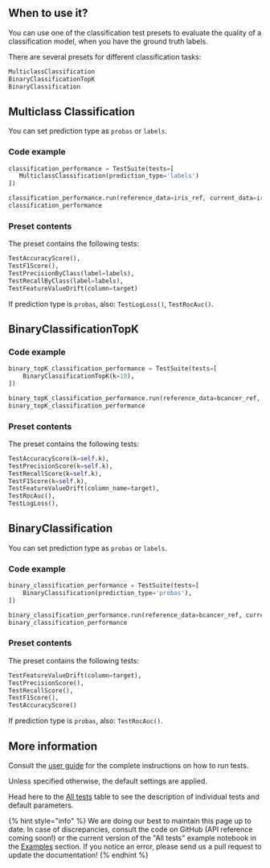 ## When to use it?

You can use one of the classification test presets to evaluate the quality of a classification model, when you have the ground truth labels.

There are several presets for different classification tasks: 

```python
MulticlassClassification
BinaryClassificationTopK
BinaryClassification
```

## Multiclass Classification

You can set prediction type as `probas` or `labels`.

### Code example

```python
classification_performance = TestSuite(tests=[
   MulticlassClassification(prediction_type='labels')
])

classification_performance.run(reference_data=iris_ref, current_data=iris_cur)
classification_performance
```

### Preset contents

The preset contains the following tests:

```python
TestAccuracyScore(),
TestF1Score(),
TestPrecisionByClass(label=labels), 
TestRecallByClass(label=labels),
TestFeatureValueDrift(column=target)
```

If prediction type is `probas`, also: `TestLogLoss()`, `TestRocAuc()`.

## BinaryClassificationTopK

### Code example

```python
binary_topK_classification_performance = TestSuite(tests=[
    BinaryClassificationTopK(k=10),
])

binary_topK_classification_performance.run(reference_data=bcancer_ref, current_data=bcancer_cur)
binary_topK_classification_performance
```

### Preset contents

The preset contains the following tests:

```python
TestAccuracyScore(k=self.k),
TestPrecisionScore(k=self.k),
TestRecallScore(k=self.k),
TestF1Score(k=self.k),
TestFeatureValueDrift(column_name=target),
TestRocAuc(),
TestLogLoss(),     
```

## BinaryClassification

You can set prediction type as `probas` or `labels`.

### Code example

```python
binary_classification_performance = TestSuite(tests=[
    BinaryClassification(prediction_type='probas'),
])

binary_classification_performance.run(reference_data=bcancer_ref, current_data=bcancer_cur)
binary_classification_performance
```

### Preset contents

The preset contains the following tests:

```python
TestFeatureValueDrift(column=target),
TestPrecisionScore(),
TestRecallScore(),
TestF1Score(),
TestAccuracyScore()        
```

If prediction type is `probas`, also: `TestRocAuc()`.

## More information

Consult the [user guide](../tests-and-reports/run-tests.md) for the complete instructions on how to run tests. 

Unless specified otherwise, the default settings are applied. 

Head here to the [All tests](../reference/all-tests.md) table to see the description of individual tests and default parameters. 

{% hint style="info" %} 
We are doing our best to maintain this page up to date. In case of discrepancies, consult the code on GitHub (API reference coming soon!) or the current version of the "All tests" example notebook in the [Examples](../get-started/examples.md) section. If you notice an error, please send us a pull request to update the documentation! 
{% endhint %}
